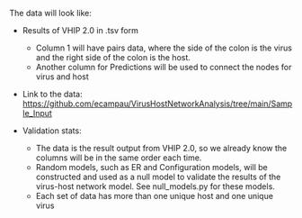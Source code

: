 The data will look like:
* Results of VHIP 2.0 in .tsv form
    * Column 1 will have pairs data, where the side of the colon is the virus and the right side of the colon is the host.
    * Another column for Predictions will be used to connect the nodes for virus and host
    
 * Link to the data: https://github.com/ecampau/VirusHostNetworkAnalysis/tree/main/Sample_Input
 
 * Validation stats:
 	* The data is the result output from VHIP 2.0, so we already know the columns will be in the same order each time. 
	* Random models, such as ER and Configuration models, will be constructed and used as a null model to validate the results of the virus-host network model. See null_models.py for these models.
	* Each set of data has more than one unique host and one unique virus